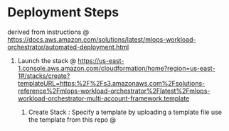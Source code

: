 # Deployment Steps

derived from instructions @ https://docs.aws.amazon.com/solutions/latest/mlops-workload-orchestrator/automated-deployment.html

1. Launch the stack @ https://us-east-1.console.aws.amazon.com/cloudformation/home?region=us-east-1#/stacks/create?templateURL=https:%2F%2Fs3.amazonaws.com%2Fsolutions-reference%2Fmlops-workload-orchestrator%2Flatest%2Fmlops-workload-orchestrator-multi-account-framework.template

    1. Create Stack : Specify a template by uploading a template file
            use the template from this repo @ 
